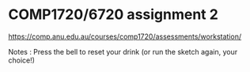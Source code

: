# COMP1720/6720 assignment 2

https://comp.anu.edu.au/courses/comp1720/assessments/workstation/

Notes : Press the bell to reset your drink (or run the sketch again, your choice!)
